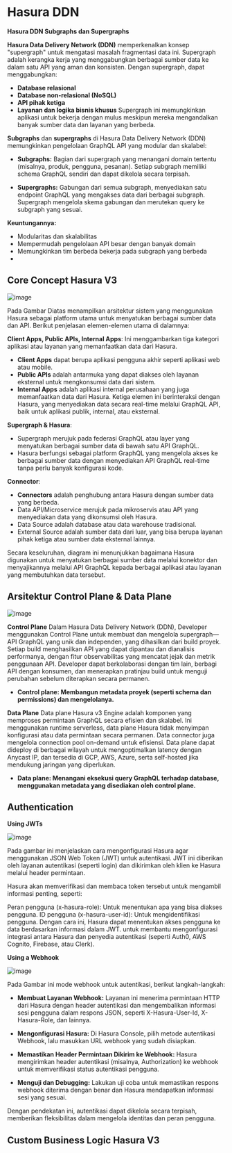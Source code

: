 # Hasura DDN 
**Hasura DDN Subgraphs dan Supergraphs**

**Hasura Data Delivery Network (DDN)** memperkenalkan konsep "supergraph" untuk mengatasi masalah fragmentasi data ini. Supergraph adalah kerangka kerja yang menggabungkan berbagai sumber data ke dalam satu API yang aman dan konsisten. Dengan supergraph, dapat menggabungkan:

* **Database relasional**
* **Database non-relasional (NoSQL)**
* **API pihak ketiga**
* **Layanan dan logika bisnis khusus**
Supergraph ini memungkinkan aplikasi untuk bekerja dengan mulus meskipun mereka mengandalkan banyak sumber data dan layanan yang berbeda.

**Subgraphs** dan **supergraphs** di Hasura Data Delivery Network (DDN) memungkinkan pengelolaan GraphQL API yang modular dan skalabel:
* **Subgraphs:** Bagian dari supergraph yang menangani domain tertentu (misalnya, produk, pengguna, pesanan). Setiap subgraph memiliki schema GraphQL sendiri dan dapat dikelola secara terpisah.

* **Supergraphs:** Gabungan dari semua subgraph, menyediakan satu endpoint GraphQL yang mengakses data dari berbagai subgraph. Supergraph mengelola skema gabungan dan merutekan query ke subgraph yang sesuai.

**Keuntungannya:**

* Modularitas dan skalabilitas
* Mempermudah pengelolaan API besar dengan banyak domain
* Memungkinkan tim berbeda bekerja pada subgraph yang berbeda
* 
## Core Concept Hasura V3

![image](https://github.com/user-attachments/assets/20852889-54d2-4e5f-8050-66e48159a12f)

Pada Gambar Diatas menampilkan arsitektur sistem yang menggunakan Hasura sebagai platform utama untuk menyatukan berbagai sumber data dan API. 
Berikut penjelasan elemen-elemen utama di dalamnya:

**Client Apps, Public APIs, Internal Apps**:
Ini menggambarkan tiga kategori aplikasi atau layanan yang memanfaatkan data dari Hasura.

* **Client Apps** dapat berupa aplikasi pengguna akhir seperti aplikasi web atau mobile.
* **Public APIs** adalah antarmuka yang dapat diakses oleh layanan eksternal untuk mengkonsumsi data dari sistem.
* **Internal Apps** adalah aplikasi internal perusahaan yang juga memanfaatkan data dari Hasura.
Ketiga elemen ini berinteraksi dengan Hasura, yang menyediakan data secara real-time melalui GraphQL API, baik untuk aplikasi publik, internal, atau eksternal.

**Supergraph & Hasura**:
* Supergraph merujuk pada federasi GraphQL atau layer yang menyatukan berbagai sumber data di bawah satu API GraphQL.
* Hasura berfungsi sebagai platform GraphQL yang mengelola akses ke berbagai sumber data dengan menyediakan API GraphQL real-time tanpa perlu banyak konfigurasi kode.

**Connector**:
* **Connectors** adalah penghubung antara Hasura dengan sumber data yang berbeda.
* Data API/Microservice merujuk pada mikroservis atau API yang menyediakan data yang dikonsumsi oleh Hasura.
* Data Source adalah database atau data warehouse tradisional.
* External Source adalah sumber data dari luar, yang bisa berupa layanan pihak ketiga atau sumber data eksternal lainnya.

Secara keseluruhan, diagram ini menunjukkan bagaimana Hasura digunakan untuk menyatukan berbagai sumber data melalui konektor dan menyajikannya melalui API GraphQL kepada berbagai aplikasi atau layanan yang membutuhkan data tersebut.

## Arsitektur Control Plane & Data Plane

![image](https://github.com/user-attachments/assets/819e505b-bd2a-43b3-9240-815966a2c1ea)

**Control Plane**
Dalam Hasura Data Delivery Network (DDN), Developer menggunakan Control Plane untuk membuat dan mengelola supergraph—API GraphQL yang unik dan independen, yang dihasilkan dari build proyek. Setiap build menghasilkan API yang dapat dipantau dan dianalisis performanya, dengan fitur observabilitas yang mencatat jejak dan metrik penggunaan API. Developer dapat berkolaborasi dengan tim lain, berbagi API dengan konsumen, dan menerapkan pratinjau build untuk menguji perubahan sebelum diterapkan secara permanen. 
* **Control plane: Membangun metadata proyek (seperti schema dan permissions) dan mengelolanya.**

**Data Plane**
Data plane Hasura v3 Engine adalah komponen yang memproses permintaan GraphQL secara efisien dan skalabel. Ini menggunakan runtime serverless, data plane Hasura tidak menyimpan konfigurasi atau data permintaan secara permanen. Data connector juga mengelola connection pool on-demand untuk efisiensi. Data plane dapat dideploy di berbagai wilayah untuk mengoptimalkan latency dengan Anycast IP, dan tersedia di GCP, AWS, Azure, serta self-hosted jika mendukung jaringan yang diperlukan.
* **Data plane: Menangani eksekusi query GraphQL terhadap database, menggunakan metadata yang disediakan oleh control plane.**

## Authentication 
**Using JWTs**

![image](https://github.com/user-attachments/assets/4a89c4dd-27ec-4497-a883-188c6fe9a535)

Pada gambar ini menjelaskan cara mengonfigurasi Hasura agar menggunakan JSON Web Token (JWT) untuk autentikasi. JWT ini diberikan oleh layanan autentikasi (seperti login) dan dikirimkan oleh klien ke Hasura melalui header permintaan.

Hasura akan memverifikasi dan membaca token tersebut untuk mengambil informasi penting, seperti:

Peran pengguna (x-hasura-role): Untuk menentukan apa yang bisa diakses pengguna.
ID pengguna (x-hasura-user-id): Untuk mengidentifikasi pengguna.
Dengan cara ini, Hasura dapat menentukan akses pengguna ke data berdasarkan informasi dalam JWT. untuk membantu mengonfigurasi integrasi antara Hasura dan penyedia autentikasi (seperti Auth0, AWS Cognito, Firebase, atau Clerk).

**Using a Webhook**

![image](https://github.com/user-attachments/assets/c3a2af89-6408-466d-a1a0-d4cf5992160e)

Pada Gambar ini  mode webhook untuk autentikasi, 
berikut langkah-langkah:

* **Membuat Layanan Webhook:** Layanan ini menerima permintaan HTTP dari Hasura dengan header autentikasi dan mengembalikan informasi sesi pengguna dalam respons JSON, seperti X-Hasura-User-Id, X-Hasura-Role, dan lainnya.

* **Mengonfigurasi Hasura:** Di Hasura Console, pilih metode autentikasi Webhook, lalu masukkan URL webhook yang sudah disiapkan.

* **Memastikan Header Permintaan Dikirim ke Webhook:** Hasura mengirimkan header autentikasi (misalnya, Authorization) ke webhook untuk memverifikasi status autentikasi pengguna.

* **Menguji dan Debugging:** Lakukan uji coba untuk memastikan respons webhook diterima dengan benar dan Hasura mendapatkan informasi sesi yang sesuai.

Dengan pendekatan ini, autentikasi dapat dikelola secara terpisah, memberikan fleksibilitas dalam mengelola identitas dan peran pengguna.

## Custom Business Logic Hasura V3
